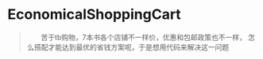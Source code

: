 # EconomicalShoppingCart
> &nbsp;&nbsp;&nbsp;&nbsp;&nbsp;&nbsp;&nbsp;苦于tb购物，7本书各个店铺不一样价，优惠和包邮政策也不一样，
>怎么搭配才能达到最优的省钱方案呢，于是想用代码来解决这一问题

